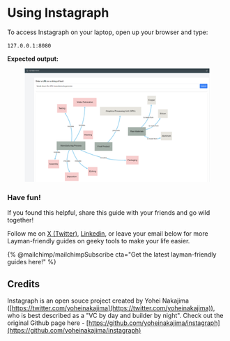 # Using Instagraph

To access Instagraph on your laptop, open up your browser and type:

```
127.0.0.1:8080
```

**Expected output:**

<figure><img src="../.gitbook/assets/image (15).png" alt=""><figcaption></figcaption></figure>

### Have fun!

If you found this helpful, share this guide with your friends and go wild together!

Follow me on [X (Twitter)](https://twitter.com/stakesaurus), [Linkedin](https://www.linkedin.com/in/samuelclk/), or leave your email below for more Layman-friendly guides on geeky tools to make your life easier.

{% @mailchimp/mailchimpSubscribe cta="Get the latest layman-friendly guides here!" %}

## Credits

Instagraph is an open souce project created by Yohei Nakajima ([https://twitter.com/yoheinakajima](https://twitter.com/yoheinakajima)), who is best described as a "VC by day and builder by night". Check out the original Github page here - [https://github.com/yoheinakajima/instagraph](https://github.com/yoheinakajima/instagraph)
